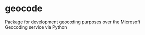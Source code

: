 # geocode
Package for development geocoding purposes over the Microsoft Geocoding service via Python
